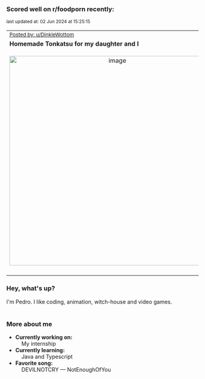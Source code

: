 ### Scored well on r/foodporn recently:

<p align="left"><sub>last updated at: 02 Jun 2024 at 15:25:15</sub></p>

|   |
| --- |
| <sub>[Posted by: u/DinkleWottom][source]</sub> |
| **Homemade Tonkatsu for my daughter and I** | 
|<p align="center"> <img alt="image" src="https://i.redd.it/9wzpjt3adk3d1.png" width="550" /> </p>|
|   |

### Hey, what's up?

I'm Pedro. I like coding, animation, witch-house and video games.<br><br>

### More about me
- **Currently working on:**  
&nbsp;&nbsp;&nbsp;&nbsp;My internship
- **Currently learning:**  
&nbsp;&nbsp;&nbsp;&nbsp;Java and Typescript
- **Favorite song:**  
&nbsp;&nbsp;&nbsp;&nbsp;DEVILNOTCRY — NotEnoughOfYou<br><br>

  



  
  
  
[linkedin]: https://linkedin.com/in/pedro-h-r-gomes-8a487b14a/
[gmail]: mailto:pilique11@gmail.com
[source]: https://reddit.com/r/FoodPorn/comments/1d43rxb/homemade_tonkatsu_for_my_daughter_and_i/
[redditAPI]: https://www.reddit.com/dev/api/